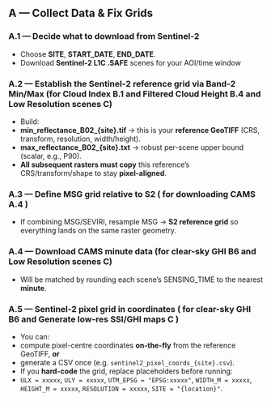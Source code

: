 ## A — Collect Data & Fix Grids

### A.1 — Decide what to download from Sentinel-2
- Choose **SITE**, **START_DATE**, **END_DATE**.
- Download **Sentinel-2 L1C .SAFE** scenes for your AOI/time window

### A.2 — Establish the Sentinel-2 **reference grid** via Band-2 Min/Max (for Cloud Index B.1 and Filtered Cloud Height B.4 and Low Resolution scenes C)
- Build:
- **min_reflectance_B02_{site}.tif**  → this is your **reference GeoTIFF** (CRS, transform, resolution, width/height).
- **max_reflectance_B02_{site}.txt** → robust per-scene upper bound (scalar, e.g., P90).
- **All subsequent rasters must copy** this reference’s CRS/transform/shape to stay **pixel-aligned**.

### A.3 — Define MSG grid relative to S2 ( for downloading CAMS A.4 )
- If combining MSG/SEVIRI, resample MSG → **S2 reference grid** so everything lands on the same raster geometry.

### A.4 — Download **CAMS** minute data (for clear-sky GHI B6 and Low Resolution scenes C)

- Will be matched by rounding each scene’s SENSING_TIME to the nearest **minute**.

### A.5 —  Sentinel-2 pixel grid in coordinates  ( for clear-sky GHI B6 and Generate low-res SSI/GHI maps C )
- You can:
- compute pixel-centre coordinates **on-the-fly** from the reference GeoTIFF, **or**
- generate a CSV once (e.g. `sentinel2_pixel_coords_{site}.csv`).
- If you **hard-code** the grid, replace placeholders before running:
- `ULX = xxxxx`, `ULY = xxxxx`, `UTM_EPSG = "EPSG:xxxxx"`, `WIDTH_M = xxxxx`, `HEIGHT_M = xxxxx`, `RESOLUTION = xxxxx`, `SITE = "{location}"`.


